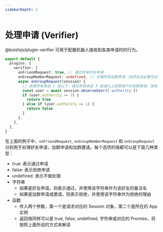 ```yaml
---
sidebarDepth: 2
---
```


# 处理申请 (Verifier)

@koishijs/plugin-verifier 可用于配置机器人接收到各类申请时的行为。

```ts title=koishi.ts
export default {
  plugins: {
    verifier: {
      onFriendRequest: true, // 通过所有好友申请
      onGroupMemberRequest: undefined, // 忽略所有加群申请（当然这没必要写出来）
      async onGroupRequest(session) {
        // 拒绝所有来自 1 级以下，通过所有来自 3 级或以上权限用户的加群邀请，其他不处理
        const user = await session.observeUser(['authority'])
        if (user.authority >= 3) {
          return true
        } else if (user.authority <= 1) {
          return false
        }
      },
    },
  },
}
```

在上面的例子中，`onFriendRequest`, `onGroupMemberRequest` 和 `onGroupRequest` 分别用于处理好友申请，加群申请和加群邀请。每个选项的值都可以是下面几种类型：

- true: 表示通过申请
- false: 表示拒绝申请
- undefined: 表示不做处理
- 字符串
  - 如果是好友申请，则表示通过，并使用该字符串作为该好友的备注名
  - 如果是加群申请或邀请，则表示拒绝，并使用该字符串作为拒绝的理由
- 函数
  - 传入两个参数，第一个是请求对应的 Session 对象，第二个是所在的 App 实例
  - 返回值同样可以是 true, false, undefined, 字符串或对应的 Promise，将按照上面所说的方式来解读
